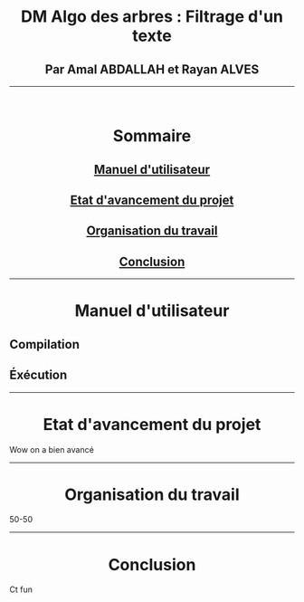 <div style = "text-align: center;"> 

<h1> DM Algo des arbres&nbsp;: Filtrage d'un texte </h1>
<h2> Par Amal ABDALLAH et Rayan ALVES </h2>
</div>

---

<br>

<h1 style= "text-align:center"> Sommaire </h1>

<div style = "text-align:center">

## [Manuel d'utilisateur](#Manuel) 
## [Etat d'avancement du projet](#Etat)
## [Organisation du travail](#Organisation)
## [Conclusion](#Conclusion)

</div>

---
<div style = "text-align:center">

# <a name="Manuel">Manuel d'utilisateur</a>
</div>

## **Compilation**

## **Éxécution** 


---
<div style = "text-align:center">

# <a name="Etat">Etat d'avancement du projet</a>
</div>

Wow on a bien avancé

---
<div style = "text-align: center">

# <a name="Organisation">Organisation du travail</a>
</div>

50-50


---
<div style = "text-align:center">

# <a name="Conclusion">Conclusion</a>
</div>

Ct fun
